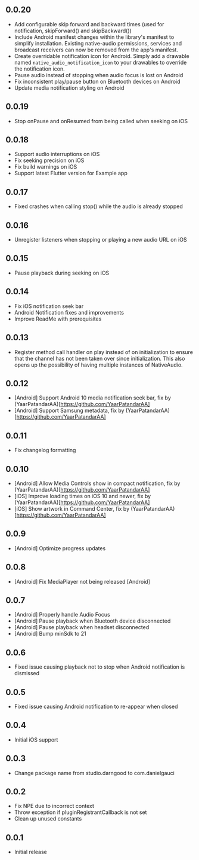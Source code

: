 ## 0.0.20

* Add configurable skip forward and backward times (used for notification, skipForward() and skipBackward())
* Include Android manifest changes within the library's manifest to simplify installation. Existing native-audio permissions, services and broadcast receivers can now be removed from the app's manifest.
* Create overridable notification icon for Android. Simply add a drawable named `native_audio_notification_icon` to your drawables to override the notification icon.
* Pause audio instead of stopping when audio focus is lost on Android
* Fix inconsistent play/pause button on Bluetooth devices on Android
* Update media notification styling on Android

## 0.0.19

* Stop onPause and onResumed from being called when seeking on iOS

## 0.0.18

* Support audio interruptions on iOS
* Fix seeking precision on iOS
* Fix build warnings on iOS
* Support latest Flutter version for Example app

## 0.0.17

* Fixed crashes when calling stop() while the audio is already stopped

## 0.0.16

* Unregister listeners when stopping or playing a new audio URL on iOS

## 0.0.15

* Pause playback during seeking on iOS

## 0.0.14

* Fix iOS notification seek bar
* Android Notification fixes and improvements
* Improve ReadMe with prerequisites 

## 0.0.13

* Register method call handler on play instead of on initialization to ensure that the channel has not been taken over since initialization. This also opens up the possibility of having multiple instances of NativeAudio.

## 0.0.12

* [Android] Support Android 10 media notification seek bar, fix by (YaarPatandarAA)[https://github.com/YaarPatandarAA]
* [Android] Support Samsung metadata, fix by (YaarPatandarAA)[https://github.com/YaarPatandarAA]

## 0.0.11

* Fix changelog formatting

## 0.0.10

* [Android] Allow Media Controls show in compact notification, fix by (YaarPatandarAA)[https://github.com/YaarPatandarAA]
* [iOS] Improve loading times on iOS 10 and newer, fix by (YaarPatandarAA)[https://github.com/YaarPatandarAA]
* [iOS] Show artwork in Command Center, fix by (YaarPatandarAA)[https://github.com/YaarPatandarAA]

## 0.0.9

* [Android] Optimize progress updates

## 0.0.8

* [Android] Fix MediaPlayer not being released [Android]

## 0.0.7

* [Android] Properly handle Audio Focus
* [Android] Pause playback when Bluetooth device disconnected
* [Android] Pause playback when headset disconnected
* [Android] Bump minSdk to 21

## 0.0.6

* Fixed issue causing playback not to stop when Android notification is dismissed

## 0.0.5

* Fixed issue causing Android notification to re-appear when closed

## 0.0.4

* Initial iOS support

## 0.0.3

* Change package name from studio.darngood to com.danielgauci

## 0.0.2

* Fix NPE due to incorrect context
* Throw exception if pluginRegistrantCallback is not set
* Clean up unused constants

## 0.0.1

* Initial release
